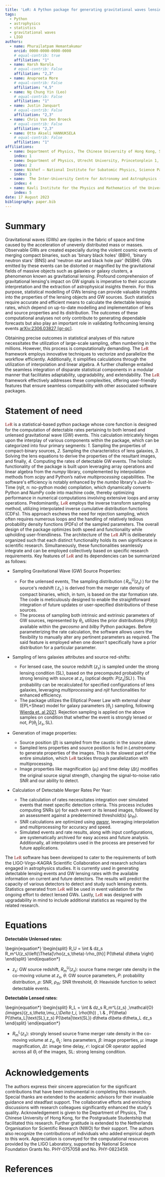 ```yaml
---
title: 'LeR: A Python package for generating gravitational waves lensing rates and related statistics'
tags:
  - Python
  - astrophysics
  - statistics
  - gravitational waves
  - LIGO
authors:
  - name: Phurailatpam Hemantakumar
    orcid: 0000-0000-0000-0000
    # equal-contrib: true
    affiliation: "1"
  - name: Harsh Narola
    # equal-contrib: False
    affiliation: "2,3"
  - name: Anupreeta More
    # equal-contrib: False
    affiliation: "4,5"
  - name: Ng Chung Yin (Leo)
    # equal-contrib: False 
    affiliation: "1"
  - name: Justin Janquart
    # equal-contrib: False 
    affiliation: "2,3"
  - name: Chris Van Den Broeck
    # equal-contrib: False 
    affiliation: "2,3"
  - name: Otto Akseli HANNUKSELA 
    # equal-contrib: False 
    affiliation: "1"
affiliations:
  - name: Department of Physics, The Chinese University of Hong Kong, Shatin, New Territories, Hong Kong
    index: 1
  - name: Department of Physics, Utrecht University, Princetonplein 1, 3584 CC Utrecht, The Netherlands
    index: 2
  - name: Nikhef – National Institute for Subatomic Physics, Science Park, 1098 XG Amsterdam, The Netherlands
    index: 3
  - name:  The Inter-University Centre for Astronomy and Astrophysics (IUCAA), Post Bag 4, Ganeshkhind, Pune 411007, India
    index: 4
  - name: Kavli Institute for the Physics and Mathematics of the Universe (IPMU), 5-1-5 Kashiwanoha, Kashiwa-shi, Chiba 277-8583, Japan
    index: 5
date: 17 August 2023
bibliography: paper.bib
---
```


# Summary

Gravitational waves (GWs) are ripples in the fabric of space and time caused by the acceleration of unevenly distributed mass or masses. Observable GWs are created especially during the violent cosmic events of merging compact binaries, such as 'binary black holes' (BBH), 'binary neutron stars' (BNS) and 'neutron star and black hole pair' (NSBH). GWs emitted by these events can be distorted or magnified by the gravitational fields of massive objects such as galaxies or galaxy clusters, a phenomenon known as gravitational lensing. Profound comprehension of gravitational lensing's impact on GW signals is imperative to their accurate interpretation and the extraction of astrophysical insights therein. For this purpose, statistical modelling of GWs lensing can provide valuable insights into the properties of the lensing objects and GW sources. Such statistics require accurate and efficient means to calculate the detectable lensing rates, which depend on up-to-date modelling and implementation of lens and source properties and its distribution. The outcomes of these computational analyses not only contribute to generating dependable forecasts but also play an important role in validating forthcoming lensing events [	arXiv:2306.03827 [gr-qc]](https://arxiv.org/abs/2306.03827).

Obtaining precise outcomes in statistical analyses of this nature necessitates the utilization of large-scale sampling, often numbering in the millions. However, this process is computationally demanding. The <span style="font-family:cambria; color:maroon;">LeR</span> framework employs innovative techniques to vectorize and parallelize the workflow efficiently. Additionally, it simplifies calculations through the utilization of interpolation and linear algebra. A further challenge entailed the seamless integration of disparate statistical components in a modular manner that facilitates adaptability, upgradability, and extendability. The <span style="font-family:cambria; color:maroon;">LeR</span> framework effectively addresses these complexities, offering user-friendly features that ensure seamless compatibility with other associated software packages. 

# Statement of need

<span style="font-family:cambria; color:maroon;">LeR</span> is a statistical-based python package whose core function is designed for the computation of detectable rates pertaining to both lensed and unlensed gravitational wave (GW) events. This calculation intricately hinges upon the interplay of various components within the package, which can be categorized into four primary segments: *1.* Sampling the properties of compact-binary sources, *2.* Sampling the characteristics of lens galaxies, *3.* Solving the lens equations to derive the properties of the resultant images, and finally, *4.* Computing the rates of detectable GW events. The holistic functionality of the package is built upon leveraging array operations and linear algebra from the *numpy* library, complemented by interpolation methods from *scipy* and Python’s native *multiprocessing* capabilities. The software's efficiency is notably enhanced by the *numba* library's Just-In-Time (*njit*, n: no-python mode) compilation, which dynamically converts Python and NumPy code into machine code, thereby optimizing performance in numerical computations involving extensive loops and array operations. Predominantly, <span style="font-family:cambria; color:maroon;">LeR</span> employs the inverse transform sampling method, utilizing interpolated inverse cumulative distribution functions (CDFs). This approach eschews the need for rejection sampling, which often requires numerous loops and the handling of relatively tedious probability density functions (PDFs) of the sampled parameters. The overall design of the package optimizes both speed and functionality while upholding user-friendliness. The architecture of the <span style="font-family:cambria; color:maroon;">LeR</span> API is deliberately organized such that each distinct functionality holds its own significance in scientific research. Simultaneously, these functionalities seamlessly integrate and can be employed collectively based on specific research requirements. Key features of <span style="font-family:cambria; color:maroon;">LeR</span> and its dependencies can be summarized as follows:

- Sampling Gravitational Wave (GW) Source Properties:
    * For the unlensed events, The sampling distribution $(\,R_m^U(z_s)\,)$ for the source's redshift $(\,z_s\,)$ is derived from the merger rate density of compact binaries, which, in turn, is based on the star formation rate. The code is meticulously designed to enable the straightforward integration of future updates or user-specified distributions of these sources.
    * The process of sampling both intrinsic and extrinsic parameters of GW sources, represented by $\theta_i$, utilizes the prior distributions $(P(\theta_i))$ available within the *gwcosmo* and *bilby* Python packages. Before parameterizing the rate calculation, the software allows users the flexibility to manually alter any pertinent parameters as required. The said feature is employed when one doesn't specifically have a prior distribution for a particular parameter.

- Sampling of lens galaxies attributes and source red-shifts:
    * For lensed case, the source redshift $(z_s)$ is sampled under the strong lensing condition $(\text{SL})$, based on the precomputed probability of strong lensing with source at $z_s$ $(\text{optical depth: }P(z_s|\text{SL})\,)$. This probability can be recalculated for specified configurations of lens galaxies, leveraging *multiprocessing* and *njit* functionalities for enhanced efficiency.
    * The package utilizes the Elliptical Power Law with external shear (EPL+Shear) model for galaxy parameters $(\theta_L)$ sampling, following [Wierda et. al 2021](https://arxiv.org/abs/2106.06303). Rejection sampling is applied on the above samples on condition that whether the event is strongly lensed or not, $P(\theta_L|z_s,\text{SL})$.

- Generation of image properties:
    * Source position $(\beta)$ is sampled from the caustic in the source plane.
    * Sampled lens properties and source position is fed in *Lenstronomy* to generate properties of the images. This is the slowest part of the entire simulation, which <span style="font-family:cambria; color:maroon;">LeR</span> tackles through parallelization with multiprocessing.
    * Image properties like magnification $(\mu_i)$ and time delay ($\Delta t_i$) modifies the original source signal strength, changing the signal-to-noise ratio SNR and our ability to detect.

- Calculation of Detectable Merger Rates Per Year:
    * The calculation of rates necessitates integration over simulated events that meet specific detection criteria. This process includes computing SNRs $(\rho)$ for each event or its lensed images, followed by an assessment against a predetermined threshold(s) $(\rho_{th})$.
    * SNR calculations are optimized using [*gwsnr*](https://github.com/hemantaph/gwsnr), leveraging interpolation and multiprocessing for accuracy and speed.
    * Simulated events and rate results, along with input configurations, are systematically archived for easy access and future analysis. Additionally, all interpolators used in the process are preserved for future applications.

The <span style="font-family:cambria; color:maroon;">LeR</span> software has been developed to cater to the requirements of both the LIGO-Virgo-KAGRA Scientific Collaboration and research scholars engaged in astrophysics studies. It is currently used in generating detectable lensing events and GW lensing rates with the available information on current and future detectors. The results will predict the capacity of various detectors to detect and study such lensing events. Statistics generated from <span style="font-family:cambria; color:maroon;">LeR</span> will be used in event validation for the ongoing effort to detect lensed GWs. Lastly, <span style="font-family:cambria; color:maroon;">LeR</span> was designed with upgradability in mind to include additional statistics as required by the related research.

# Equations

$\textbf{Detectable Unlensed rates:}$

\begin{equation*}
\begin{split}
R_U = \int & dz_s R_m^U(z_s)\left\{\Theta[\rho(z_s,\theta)-\rho_{th}] P(\theta) d\theta \right\}
\end{split}
\end{equation*}

* $z_s$: GW source redshift, $R_m^U(z_s)$: source frame merger rate density in the co-moving volume at $z_s$, $\theta$: GW source parameters, $P$: probability distribution, $\rho$: SNR, $\rho_{th}$: SNR threshold, $\Theta$: Heaviside function to select detectable events.

$\textbf{Detectable Lensed rates:}$

\begin{equation*}
\begin{split}
R_L = \int & dz_s R_m^L(z_s) \,\mathcal{O}_{images}(z_s,\theta,\mu_i,\Delta t_i, \rho_{th}) \, \\ 
& \, P(\theta) P(\theta_L|\text{SL},z_s) P(\beta|\text{SL}) d\theta d\beta d\theta_L dz_s 
\end{split}
\end{equation*}

* $R_m^L(z_s)$: strongly lensed source frame merger rate density in the co-moving volume at $z_s$, $\theta_L$: lens parameters, $\beta$: image properties, $\mu$: image magnification, $\Delta t$: image time delay, $\mathcal{O}$: logical OR operator applied across all $\Theta_i$ of the images, $\text{SL}$: strong lensing condition.

# Acknowledgements

The authors express their sincere appreciation for the significant contributions that have been instrumental in completing this research. Special thanks are extended to the academic advisors for their invaluable guidance and steadfast support. The collaborative efforts and enriching discussions with research colleagues significantly enhanced the study's quality. Acknowledgement is given to the Department of Physics, The Chinese University of Hong Kong, for the Postgraduate Studentship that facilitated this research. Further gratitude is extended to the Netherlands Organisation for Scientific Research (NWO) for their support. The authors also recognize the contributions of individuals who added empirical depth to this work. Appreciation is conveyed for the computational resources provided by the LIGO Laboratory, supported by National Science Foundation Grants No. PHY-0757058 and No. PHY-0823459.

# References